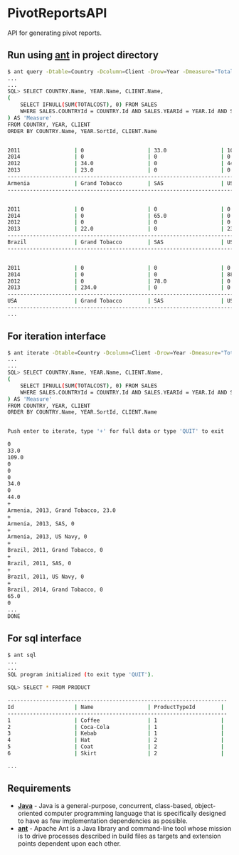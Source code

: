 PivotReportsAPI
======

API for generating pivot reports.

## Run using [ant](http://ant.apache.org/) in project directory

```bash
$ ant query -Dtable=Country -Dcolumn=Client -Drow=Year -Dmeasure="Total Cost"
...
...
SQL> SELECT COUNTRY.Name, YEAR.Name, CLIENT.Name,
(
    SELECT IFNULL(SUM(TOTALCOST), 0) FROM SALES
    WHERE SALES.COUNTRYId = COUNTRY.Id AND SALES.YEARId = YEAR.Id AND SALES.CLIENTId = CLIENT.Id
) AS 'Measure'
FROM COUNTRY, YEAR, CLIENT
ORDER BY COUNTRY.Name, YEAR.SortId, CLIENT.Name


2011                 | 0                    | 33.0                 | 109.0                |
2014                 | 0                    | 0                    | 0                    |
2012                 | 34.0                 | 0                    | 44.0                 |
2013                 | 23.0                 | 0                    | 0                    |
--------------------------------------------------------------------------------------------
Armenia              | Grand Tobacco        | SAS                  | US Navy              |
--------------------------------------------------------------------------------------------


2011                 | 0                    | 0                    | 0                    |
2014                 | 0                    | 65.0                 | 0                    |
2012                 | 0                    | 0                    | 0                    |
2013                 | 22.0                 | 0                    | 233.0                |
--------------------------------------------------------------------------------------------
Brazil               | Grand Tobacco        | SAS                  | US Navy              |
--------------------------------------------------------------------------------------------


2011                 | 0                    | 0                    | 0                    |
2014                 | 0                    | 0                    | 88.0                 |
2012                 | 0                    | 78.0                 | 0                    |
2013                 | 234.0                | 0                    | 0                    |
--------------------------------------------------------------------------------------------
USA                  | Grand Tobacco        | SAS                  | US Navy              |
--------------------------------------------------------------------------------------------
...
```

## For iteration interface

```bash
$ ant iterate -Dtable=Country -Dcolumn=Client -Drow=Year -Dmeasure="Total Cost"
...
...
SQL> SELECT COUNTRY.Name, YEAR.Name, CLIENT.Name,
(
    SELECT IFNULL(SUM(TOTALCOST), 0) FROM SALES
    WHERE SALES.COUNTRYId = COUNTRY.Id AND SALES.YEARId = YEAR.Id AND SALES.CLIENTId = CLIENT.Id
) AS 'Measure'
FROM COUNTRY, YEAR, CLIENT
ORDER BY COUNTRY.Name, YEAR.SortId, CLIENT.Name


Push enter to iterate, type '+' for full data or type 'QUIT' to exit

0
33.0
109.0
0
0
0
34.0
0
44.0
+
Armenia, 2013, Grand Tobacco, 23.0
+
Armenia, 2013, SAS, 0
+
Armenia, 2013, US Navy, 0
+
Brazil, 2011, Grand Tobacco, 0
+
Brazil, 2011, SAS, 0
+
Brazil, 2011, US Navy, 0
+
Brazil, 2014, Grand Tobacco, 0
65.0
0
...
DONE
```
## For sql interface

```bash
$ ant sql
...
...
SQL program initialized (to exit type 'QUIT').

SQL> SELECT * FROM PRODUCT

---------------------------------------------------------------------
Id                   | Name                 | ProductTypeId        |
---------------------------------------------------------------------
1                    | Coffee               | 1                    |
2                    | Coca-Cola            | 1                    |
3                    | Kebab                | 1                    |
4                    | Hat                  | 2                    |
5                    | Coat                 | 2                    |
6                    | Skirt                | 2                    |

...
```

## Requirements

 - **[Java](http://www.java.com/)** - Java is a general-purpose, concurrent, class-based, object-oriented computer programming language that is specifically designed to have as few implementation dependencies as possible.
 - **[ant](http://ant.apache.org/)** - Apache Ant is a Java library and command-line tool whose mission is to drive processes described in build files as targets and extension points dependent upon each other.
